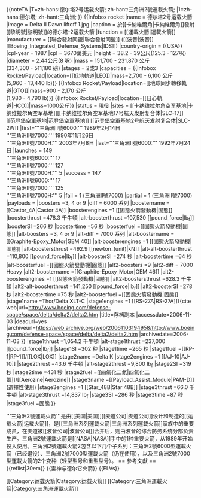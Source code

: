 {{noteTA
|T=zh-hans:德尔塔2号运载火箭; zh-hant:三角洲2號運載火箭;
|1=zh-hans:德尔塔; zh-hant:三角洲;
}}
{{Infobox rocket
|name = 德尔塔2号运载火箭
|image = Delta II Dawn liftoff 1.jpg
|caption = 於[[卡納維爾角|卡納維爾角]]發射[[黎明號|黎明號]]的德尔塔-2运载火箭
|function = [[運載火箭|運載火箭]]
|manufacturer = [[聯合發射同盟|聯合發射同盟]] ([[波音|波音]] [[Boeing_Integrated_Defense_Systems|IDS]])
|country-origin = {{USA}}
|cpl-year = 1987
|cpl = 3670萬美元
|height = 38.2 - 39公尺(125.3 - 127呎)
|diameter = 2.44公尺(8 呎)
|mass = 151,700 - 231,870 公斤<br />(334,300 - 511,180 磅)
|stages = 2或3
|capacities =
 {{Infobox Rocket/Payload|location=[[低地軌道|LEO]]|mass=2,700 - 6,100 公斤<br />(5,960 - 13,440 lb)}}
 {{Infobox Rocket/Payload|location=[[地球同步轉移軌道|GTO]]|mass=900 - 2,170 公斤<br />(1,980 - 4,790 lb)}}
 {{Infobox Rocket/Payload|location=[[日心軌道|HCO]]|mass=1000公斤}}
|status = 現役
|sites = [[卡纳维拉尔角空军基地|卡纳维拉尔角空军基地]][[卡纳维拉尔角空军基地17号航天发射复合体|SLC-17]]<br />[[范登堡空軍基地|范登堡空軍基地]] [[范登堡空軍基地2号航天发射复合体|SLC-2W]]
|first='''三角洲Ⅱ號6000:''' 1989年2月14日<br />'''三角洲Ⅱ號7000:''' 1990年11月26日<br />'''三角洲Ⅱ號7000H:''' 2003年7月8日
|last='''三角洲Ⅱ號6000:''' 1992年7月24日 <!--Others have not retired yet. -->
|launches = 149<br />'''三角洲Ⅱ號6000:''' 17<br />'''三角洲Ⅱ號7000:''' 127<br />'''三角洲Ⅱ號7000H:''' 5
|success = 147<br />'''三角洲Ⅱ號6000:''' 17<br />'''三角洲Ⅱ號7000:''' 125<br />'''三角洲Ⅱ號7000H:''' 5
|fail = 1 (三角洲Ⅱ號7000)
|partial = 1 (三角洲Ⅱ號7000)
|payloads =
|boosters =3, 4 or 9
|diff = 6000 系列
|boostername =[[Castor_4A|Castor 4A]]
|boosterengines =1 [[固態火箭發動機|固態]]
|boosterthrust =478.3 千牛頓
|alt-boosterthrust =107,530 [[pound_force|lb<sub>f</sub>]]
|boosterSI =266 秒
|boostertime =56 秒
|boosterfuel =[[固態火箭發動機|固態]]
|alt-boosters =3, 4 or 9
|alt-diff = 7000 系列
|alt-boostername =[[Graphite-Epoxy_Motor|GEM 40]]
|alt-boosterengines =1 [[固態火箭發動機|固態]]
|alt-boostersthrust =492.9 [[newton_(unit)|kN]]
|alt-alt-boosterthrust =110,800 [[pound_force|lb<sub>f</sub>]]
|alt-boosterSI =274 秒
|alt-boostertime =64 秒
|alt-boosterfuel =[[固態火箭發動機|固態]]
|alt2-boosters =9
|alt2-diff = 7000 Heavy
|alt2-boostername =[[Graphite-Epoxy_Motor|GEM 46]]
|alt2-boosterengines =1 [[固態火箭發動機|固態]]
|alt2-boostersthrust =628.3 千牛頓
|alt2-alt-boosterthrust =141,250 [[pound_force|lb<sub>f</sub>]]
|alt2-boosterSI =278 秒
|alt2-boostertime =75 秒
|alt2-boosterfuel =[[固態火箭發動機|固態]]
|stage1name =Thor/Delta XLT-C
|stage1engines =1 [[RS-27A|RS-27A]]<ref>{{cite web|url=http://www.boeing.com/defense-space/space/delta/delta2/delta2.htm |title=存档副本 |accessdate=2006-11-03 |deadurl=yes |archiveurl=https://web.archive.org/web/20061103194958/http://www.boeing.com/defense-space/space/delta/delta2/delta2.htm |archivedate=2006-11-03 }}</ref>
|stage1thrust =1,054.2 千牛頓
|alt-stage1thrust =237,000 [[pound_force|lb<sub>f</sub>]]
|stage1SI =302 秒
|stage1time =265 秒
|stage1fuel =[[RP-1|RP-1]]/[[LOX|LOX]]
|stage2name =Delta K
|stage2engines =1 [[AJ-10|AJ-10]]
|stage2thrust =43.6 千牛頓
|alt-stage2thrust =9,800 lb<sub>f</sub>
|stage2SI =319 秒
|stage2time =431 秒
|stage2fuel =[[四氧化二氮|四氧化二氮]]/[[Aerozine|Aerozine]]
|stage3name =[[Payload_Assist_Module|PAM-D]] (選擇性使用)
|stage3engines =1 [[Star_48B|Star 48B]]
|stage3thrust =66.0 千牛頓
|alt-stage3thrust =14,837 lb<sub>f</sub>
|stage3SI =286 秒
|stage3time =87 秒
|stage3fuel =固態
}}

'''三角洲2號運載火箭'''是由[[美国|美国]][[麦道公司|麦道公司]]设计和制造的[[运载火箭|运载火箭]]，是[[三角洲系列運載火箭|三角洲系列運載火箭]]家族中的重要成员，在麦道被[[波音公司|波音公司]]合并后，则由波音的综合防务系统分部负责生产。三角洲2號運載火箭是[[NASA|NASA]]手中的1种重要火箭，从1989年开始投入使用。三角洲2號運載火箭2包含以下几个子系列：三角洲2號6000型運載火箭（已经退役）、三角洲2號7000型運載火箭（仍在使用），以及三角洲2號7000型運載火箭的2个变种（轻型型号和重型型号）。
== 參考文獻 ==
{{reflist|30em}}
{{雷神与德尔它火箭}}
{{ELVs}}

[[Category:运载火箭|Category:运载火箭]]
[[Category:三角洲運載火箭|Category:三角洲運載火箭]]